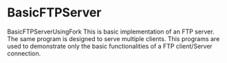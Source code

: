 # BasicFTPServer
BasicFTPServerUsingFork
This is basic implementation of an FTP server. The same program is designed to serve multiple clients. This programs are used to demonstrate only the basic functionalities of a FTP client/Server connection.
